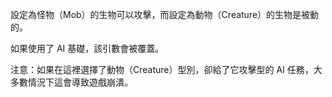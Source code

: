 設定為怪物（Mob）的生物可以攻擊，而設定為動物（Creature）的生物是被動的。

如果使用了 AI 基礎，該引數會被覆蓋。

注意：如果在這裡選擇了動物（Creature）型別，卻給了它攻擊型的 AI 任務，大多數情況下這會導致遊戲崩潰。